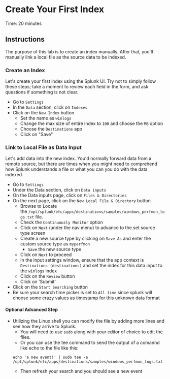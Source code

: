 # Create Your First Index
Time: 20 minutes

## Instructions
The purpose of this lab is to create an index manually. After that, you'll manually link a local file as the source data to be indexed.

### Create an Index
Let's create your first index using the Splunk UI. Try not to simply follow these steps; take a moment to review each field in the form, and ask questions if something is not clear.

- Go to `Settings`
- In the `Data` section, click on `Indexes`
- Click on the `New Index` button 
  - Set the name as `winlogs`
  - Change the max size of entire index to `100` and choose the `MB` option
  - Choose the `Destinations` app
  - Click on "Save"

### Link to Local File as Data Input
Let's add data into the new index. You'd normally forward data from a remote source, but there are times when you might need to comprehend how Splunk understands a file or what you can you do with the data indexed.

- Go to `Settings`
- Under the Data section, click on `Data inputs`
- On the Data inputs page, click on `Files & Directories`
- On the next page, click on the `New Local File & Directory` button
  - Browse to Locate the `/opt/splunk/etc/apps/destinations/samples/windows_perfmon_logs.txt` file.
  - Check the `Continuously Monitor` option
  - Click on `Next` (under the nav menu) to advance to the set source type screen
  - Create a new source type by clicking on `Save As` and enter the custom source type as `myperfmon`
    - `Save` the new source type
  - Click on `Next` to proceed 
  - In the input settings window, ensure that the app context is `Destinations (destinations)` and set the index for this data input to the `winlogs` index
  - Click on the `Review` button 
  - Click on 'Submit'
- Click on the `Start Searching` button
- Be sure your search time picker is set to `All time` since splunk will choose some crazy values as timestamp for this unknown data format

#### Optional Advanced Step

- Utilizing the Linux shell you can modify the file by adding more lines and see how they arrive to Splunk.
  - You will need to use `sudo` along with your editor of choice to edit the files.
  - Or you can use the tee command to send the output of a comannd like echo to the file like this:
  ```
  echo 'a new event!' | sudo tee -a  /opt/splunk/etc/apps/destinations/samples/windows_perfmon_logs.txt
  ```
  - Then refresh your search and you should see a new event
